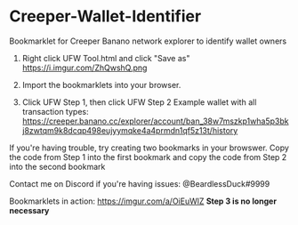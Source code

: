 # Creeper-Wallet-Identifier
Bookmarklet for Creeper Banano network explorer to identify wallet owners

1. Right click UFW Tool.html and click "Save as"
https://i.imgur.com/ZhQwshQ.png

2. Import the bookmarklets into your browser.  

3. Click UFW Step 1, then click UFW Step 2
Example wallet with all transaction types: https://creeper.banano.cc/explorer/account/ban_38w7mszkp1wha5p3bkj8zwtqm9k8dcqp498eujyymqke4a4prmdn1qf5z13t/history

If you're having trouble, try creating two bookmarks in your browswer.  Copy the code from Step 1 into the first bookmark and copy the code from Step 2 into the second bookmark

Contact me on Discord if you're having issues: @BeardlessDuck#9999

Bookmarklets in action:
https://imgur.com/a/OiEuWlZ
**Step 3 is no longer necessary**
